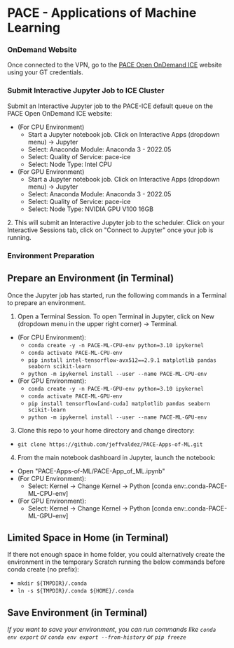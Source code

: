 # PACE - Applications of Machine Learning

### OnDemand Website
Once connected to the VPN, go to the [PACE Open OnDemand ICE](https://ondemand-ice.pace.gatech.edu/) website using your GT credentials.

### Submit Interactive Jupyter Job to ICE Cluster
Submit an Interactive Jupyter job to the PACE-ICE default queue on the PACE Open OnDemand ICE website:
- (For CPU Environment)
  - Start a Jupyter notebook job. Click on Interactive Apps (dropdown menu) -> Jupyter
  - Select: Anaconda Module: Anaconda 3 - 2022.05
  - Select: Quality of Service: pace-ice
  - Select: Node Type: Intel CPU
- (For GPU Environment)
  - Start a Jupyter notebook job. Click on Interactive Apps (dropdown menu) -> Jupyter
  - Select: Anaconda Module: Anaconda 3 - 2022.05
  - Select: Quality of Service: pace-ice
  - Select: Node Type: NVIDIA GPU V100 16GB
 
<p>2. This will submit an Interactive Jupyter job to the scheduler. Click on your Interactive Sessions tab, click on "Connect to Jupyter" once your job is running.</p>

### Environment Preparation
## Prepare an Environment (in Terminal)
Once the Jupyter job has started, run the following commands in a Terminal to prepare an environment.
1. Open a Terminal Session. To open Terminal in Jupyter, click on New (dropdown menu in the upper right corner) -> Terminal.
  - (For CPU Environment):
    - `conda create -y -n PACE-ML-CPU-env python=3.10 ipykernel`
    - `conda activate PACE-ML-CPU-env`
    - `pip install intel-tensorflow-avx512==2.9.1 matplotlib pandas seaborn scikit-learn`
    - `python -m ipykernel install --user --name PACE-ML-CPU-env`
  - (For GPU Environment):
    - `conda create -y -n PACE-ML-GPU-env python=3.10 ipykernel`
    - `conda activate PACE-ML-GPU-env`
    - `pip install tensorflow[and-cuda] matplotlib pandas seaborn scikit-learn`
    - `python -m ipykernel install --user --name PACE-ML-GPU-env`
3. Clone this repo to your home directory and change directory:
  - `git clone https://github.com/jeffvaldez/PACE-Apps-of-ML.git`
4. From the main notebook dashboard in Jupyter, launch the notebook:
  - Open "PACE-Apps-of-ML/PACE-App_of_ML.ipynb"
  - (For CPU Environment):
    - Select: Kernel -> Change Kernel -> Python [conda env:.conda-PACE-ML-CPU-env]
  - (For GPU Environment):
    - Select: Kernel -> Change Kernel -> Python [conda env:.conda-PACE-ML-GPU-env]

## Limited Space in Home (in Terminal)
If there not enough space in home folder, you could alternatively create the environment in the temporary Scratch running the below commands before conda create (no prefix): 
  - `mkdir ${TMPDIR}/.conda`
  - `ln -s ${TMPDIR}/.conda ${HOME}/.conda`

## Save Environment (in Terminal)
*If you want to save your environment, you can run commands like `conda env export` or `conda env export --from-history` or `pip freeze`*
